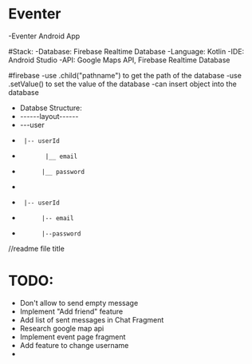 # Eventer
-Eventer Android App

#Stack:
-Database: Firebase Realtime Database
-Language: Kotlin
-IDE: Android Studio
-API: Google Maps API, Firebase Realtime Database

#firebase
-use .child("pathname") to get the path of the database
-use .setValue() to set the value of the database
-can insert object into the database

- Databse Structure:
- ------layout------
- ---user
-      |-- userId
-            |__ email
-           |__ password
- 
-      |-- userId
-           |-- email
-           |--password
//readme file title
# TODO:
- Don't allow to send empty message
- Implement "Add friend" feature
- Add list of sent messages in Chat Fragment
- Research google map api
- Implement event page fragment
- Add feature to change username
- 